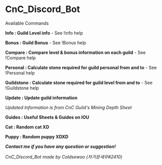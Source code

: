 # CnC_Discord_Bot

Available Commands

**Info : Guild Level info** - 
See !info help

**Bonus : Guild Bonus** - 
See !Bonus help

**Compare : Compare level & bonus information on each guild** -
See !Compare help

**Personal : Calculate stone required for guild personal from and to** -
See !Personal help

**Guildstone : Calculate stone required for guild level from and to** -
See !Guildstone help

**Update : Update guild information**

*Updated Information is from CnC Guild's Mining Depth Sheet*

**Guides : Useful Sheets & Guides on IOU**

**Cat : Random cat XD**

**Puppy : Random puppy XDXD**

***Contact me if you have any question or suggestion!***

*CnC_Discord_Bot made by Coldsewoo (차가운새우#2410)*
